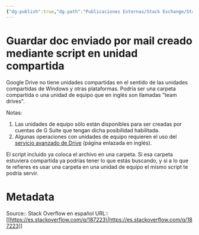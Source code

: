 ```yaml
---
{"dg-publish":true,"dg-path":"Publicaciones Externas/Stack Exchange/Stack Overflow en español/es.stackoverflow.com-187223.md","permalink":"/publicaciones-externas/stack-exchange/stack-overflow-en-espanol/es-stackoverflow-com-187223/","title":"Guardar doc enviado por mail creado mediante script en unidad compartida","hide":true,"noteIcon":"default","created":"2024-04-03T12:49:10.728-06:00","updated":"2024-04-05T16:43:54.179-06:00"}
---
```


# Guardar doc enviado por mail creado mediante script en unidad compartida

Google Drive no tiene unidades compartidas en el sentido de las unidades compartidas de Windows y otras plataformas. Podría ser una carpeta compartida o una unidad de equipo que en inglés son llamadas "team drives". 

Notas: 

1. Las unidades de equipo sólo están disponibles para ser creadas por cuentas de G Suite que tengan dicha posibilidad habilitada.
2. Algunas operaciones con unidades de equipo requieren el uso del [servicio avanzado de Drive][1] (página enlazada en inglés).

El script incluido ya coloca el archivo en una carpeta. Si esa carpeta estuviera compartida ya podrías tener lo que estás buscando, y si a lo que te refieres es usar una carpeta en una unidad de equipo el mismo script te podría servir.

  [1]: https://developers.google.com/apps-script/advanced/drive

# Metadata
Source:: Stack Overflow en español
URL:: [[https://es.stackoverflow.com/q/187223\|https://es.stackoverflow.com/q/187223]]

